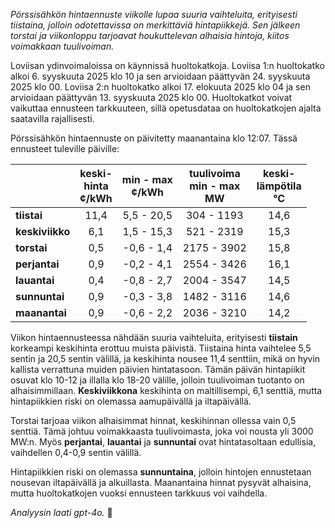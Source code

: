 *Pörssisähkön hintaennuste viikolle lupaa suuria vaihteluita, erityisesti tiistaina, jolloin odotettavissa on merkittäviä hintapiikkejä. Sen jälkeen torstai ja viikonloppu tarjoavat houkuttelevan alhaisia hintoja, kiitos voimakkaan tuulivoiman.*

Loviisan ydinvoimaloissa on käynnissä huoltokatkoja. Loviisa 1:n huoltokatko alkoi 6. syyskuuta 2025 klo 10 ja sen arvioidaan päättyvän 24. syyskuuta 2025 klo 00. Loviisa 2:n huoltokatko alkoi 17. elokuuta 2025 klo 04 ja sen arvioidaan päättyvän 13. syyskuuta 2025 klo 00. Huoltokatkot voivat vaikuttaa ennusteen tarkkuuteen, sillä opetusdataa on huoltokatkojen ajalta saatavilla rajallisesti.

Pörssisähkön hintaennuste on päivitetty maanantaina klo 12:07. Tässä ennusteet tuleville päiville:

|                | keski-<br>hinta<br>¢/kWh | min - max<br>¢/kWh | tuulivoima<br>min - max<br>MW | keski-<br>lämpötila<br>°C |
|:---------------|:----------------:|:----------------:|:-------------:|:-------------:|
| **tiistai**    | 11,4             | 5,5 - 20,5       | 304 - 1193    | 14,6          |
| **keskiviikko**| 6,1              | 1,5 - 15,3       | 521 - 2319    | 15,3          |
| **torstai**    | 0,5              | -0,6 - 1,4       | 2175 - 3902   | 15,8          |
| **perjantai**  | 0,9              | -0,2 - 4,1       | 2554 - 3426   | 16,1          |
| **lauantai**   | 0,4              | -0,8 - 2,7       | 2004 - 3547   | 14,5          |
| **sunnuntai**  | 0,9              | -0,3 - 3,8       | 1482 - 3116   | 14,6          |
| **maanantai**  | 0,9              | -0,6 - 2,2       | 2036 - 3210   | 14,2          |

Viikon hintaennusteessa nähdään suuria vaihteluita, erityisesti **tiistain** korkeampi keskihinta erottuu muista päivistä. Tiistaina hinta vaihtelee 5,5 sentin ja 20,5 sentin välillä, ja keskihinta nousee 11,4 senttiin, mikä on hyvin kallista verrattuna muiden päivien hintatasoon. Tämän päivän hintapiikit osuvat klo 10-12 ja illalla klo 18-20 välille, jolloin tuulivoiman tuotanto on alhaisimmillaan. **Keskiviikkona** keskihinta on maltillisempi, 6,1 senttiä, mutta hintapiikkien riski on olemassa aamupäivällä ja iltapäivällä.

Torstai tarjoaa viikon alhaisimmat hinnat, keskihinnan ollessa vain 0,5 senttiä. Tämä johtuu voimakkaasta tuulivoimasta, joka voi nousta yli 3000 MW:n. Myös **perjantai**, **lauantai** ja **sunnuntai** ovat hintatasoltaan edullisia, vaihdellen 0,4-0,9 sentin välillä.

Hintapiikkien riski on olemassa **sunnuntaina**, jolloin hintojen ennustetaan nousevan iltapäivällä ja alkuillasta. Maanantaina hinnat pysyvät alhaisina, mutta huoltokatkojen vuoksi ennusteen tarkkuus voi vaihdella.

*Analyysin laati gpt-4o.* 🚀
